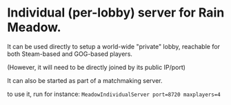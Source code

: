 # Individual (per-lobby) server for Rain Meadow.

It can be used directly to setup a world-wide "private" lobby,
reachable for both Steam-based and GOG-based players.

(However, it will need to be directly joined by its public IP/port)

It can also be started as part of a matchmaking server.

to use it, run for instance:
`MeadowIndividualServer port=8720 maxplayers=4`
